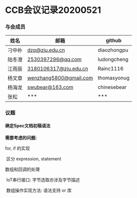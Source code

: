 # CCB会议记录20200521

### 与会成员

| 姓名   | 邮箱                    | github      |
| ------ | ----------------------- | ----------- |
| 刁中朴 | dzp@zju.edu.cn          | diaozhongpu |
| 陆冬澄 | 2530397296@qq.com       | ludongcheng |
| 江雨辰 | 3180106317@zju.edu.cn   | Rainc1116   |
| 杨文章 | wenzhang5800@gmail.com  | thomasyonug |
| 杨海龙 | swubear@163.com         | chinesebear |
| 张松 | ***                     | ***         |

### 议题

#### 确定Spec文档初稿语法

**需要考虑的问题:**

for, if 的实现

​	区分 expression, statement

数组和回调的处理

​	IoT串行接口: 字节选取亦涉及字节描述

​	数组操作实现方法: 语法支持 or 库



